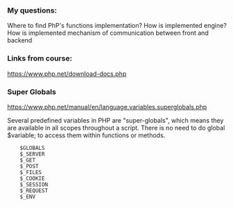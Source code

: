 ### My questions:

Where to find PhP's functions implementation?
How is implemented engine?
How is implemented mechanism of communication between front and backend



### Links from course:
https://www.php.net/download-docs.php

### Super Globals
https://www.php.net/manual/en/language.variables.superglobals.php

Several predefined variables in PHP are "super-globals", which means they are available in all scopes throughout a script. There is no need to do global $variable; to access them within functions or methods.

        $GLOBALS
        $_SERVER
        $_GET
        $_POST
        $_FILES
        $_COOKIE
        $_SESSION
        $_REQUEST
        $_ENV